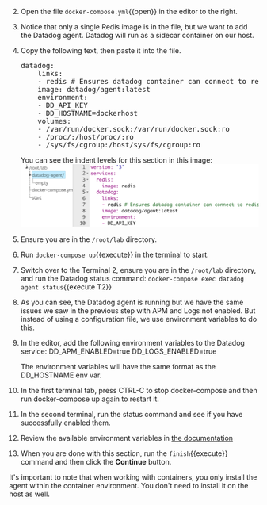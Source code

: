 2. Open the file `docker-compose.yml`{{open}} in the editor to the right. 
3. Notice that only a single Redis image is in the file, but we want to add the Datadog agent. Datadog will run as a sidecar container on our host. 
4. Copy the following text, then paste it into the file.

   <pre class="file" data-target="clipboard">
   datadog:
       links:
       - redis # Ensures datadog container can connect to redis container
       image: datadog/agent:latest
       environment:
       - DD_API_KEY
       - DD_HOSTNAME=dockerhost
       volumes:
       - /var/run/docker.sock:/var/run/docker.sock:ro
       - /proc/:/host/proc/:ro
       - /sys/fs/cgroup:/host/sys/fs/cgroup:ro
   </pre> 

   You can see the indent levels for this section in this image: ![alt](assets/step3indentlevel.png)
5. Ensure you are in the `/root/lab` directory.
6. Run `docker-compose up`{{execute}} in the terminal to start.
7. Switch over to the Terminal 2, ensure you are in the `/root/lab` directory, and run the Datadog status command: `docker-compose exec datadog agent status`{{execute T2}}
8. As you can see, the Datadog agent is running but we have the same issues we saw in the previous step with APM and Logs not enabled. But instead of using a configuration file, we use environment variables to do this.
9. In the editor, add the following environment variables to the Datadog service:
        DD_APM_ENABLED=true
        DD_LOGS_ENABLED=true

   The environment variables will have the same format as the DD_HOSTNAME env var.

10. In the first terminal tab, press CTRL-C to stop docker-compose and then run docker-compose up again to restart it.
11. In the second terminal, run the status command and see if you have successfully enabled them.
12. Review the available environment variables in <a href="https://docs.datadoghq.com/agent/docker/?tab=standard#overview" target="_datadog">the documentation</a>
13. When you are done with this section, run the `finish`{{execute}} command and then click the **Continue** button.

It's important to note that when working with containers, you only install the agent within the container environment. You don't need to install it on the host as well.
